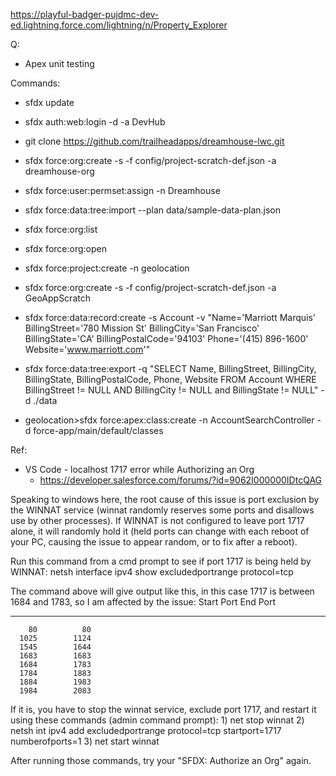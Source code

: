https://playful-badger-pujdmc-dev-ed.lightning.force.com/lightning/n/Property_Explorer


Q:

  - Apex unit testing 

Commands:
  - sfdx update
  - sfdx auth:web:login -d -a DevHub
  - git clone https://github.com/trailheadapps/dreamhouse-lwc.git
  - sfdx force:org:create -s -f config/project-scratch-def.json -a dreamhouse-org
  - sfdx force:user:permset:assign -n Dreamhouse
  - sfdx force:data:tree:import --plan data/sample-data-plan.json
  - sfdx force:org:list
  - sfdx force:org:open

  - sfdx force:project:create -n geolocation
  - sfdx force:org:create -s -f config/project-scratch-def.json -a GeoAppScratch
  - sfdx force:data:record:create -s Account -v "Name='Marriott Marquis' BillingStreet='780 Mission St' BillingCity='San Francisco' BillingState='CA' BillingPostalCode='94103' Phone='(415) 896-1600' Website='www.marriott.com'"
  - sfdx force:data:tree:export -q "SELECT Name, BillingStreet, BillingCity, BillingState, BillingPostalCode, Phone, Website FROM Account WHERE BillingStreet != NULL AND BillingCity != NULL and BillingState != NULL" -d ./data


  - geolocation>sfdx force:apex:class:create -n AccountSearchController -d force-app/main/default/classes



Ref:

  - VS Code - localhost 1717 error while Authorizing an Org
    - https://developer.salesforce.com/forums/?id=9062I000000IDtcQAG 

Speaking to windows here, the root cause of this issue is port exclusion by the WINNAT service (winnat randomly reserves some ports and disallows use by other processes). If WINNAT is not configured to leave port 1717 alone, it will randomly hold it (held ports can change with each reboot of your PC, causing the issue to appear random, or to fix after a reboot).

Run this command from a cmd prompt to see if port 1717 is being held by WINNAT:
netsh interface ipv4 show excludedportrange protocol=tcp

The command above will give output like this, in this case 1717 is between 1684 and 1783, so I am affected by the issue:
Start Port    End Port
----------    --------
        80          80
      1025        1124
      1545        1644
      1683        1683
      1684        1783
      1784        1883
      1884        1983
      1984        2083

If  it is, you have to stop the winnat service, exclude port 1717, and restart it using these commands (admin command prompt):
1)
net stop winnat
2)
netsh int ipv4 add excludedportrange protocol=tcp startport=1717 numberofports=1
3)
net start winnat

After running those commands, try your "SFDX: Authorize an Org" again.

